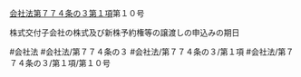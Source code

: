 [会社法第７７４条の３第１項](会社法＿＿＿＿第７７４条の３第１項)第１０号

株式交付子会社の株式及び新株予約権等の譲渡しの申込みの期日


#会社法
#会社法/第７７４条の３
#会社法/第７７４条の３/第１項
#会社法/第７７４条の３/第１項/第１０号
